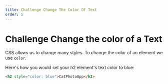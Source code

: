 ```yaml
---
title: Challenge Change The Color Of Text
order: 5
---
```

# Challenge Change the color of a Text

CSS allows us to change many styles. To change the color of an element we use `color`.

Here's how you would set your h2 element's text color to blue:

```html
<h2 style="color: blue">CatPhotoApp</h2>
```
